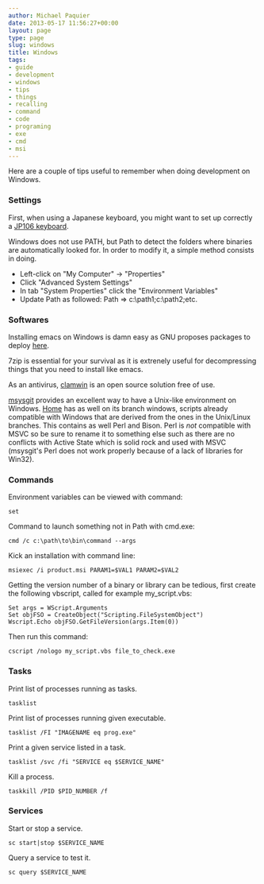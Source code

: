 ```yaml
---
author: Michael Paquier
date: 2013-05-17 11:56:27+00:00
layout: page
type: page
slug: windows
title: Windows
tags:
- guide
- development
- windows
- tips
- things
- recalling
- command
- code
- programing
- exe
- cmd
- msi
---
```

Here are a couple of tips useful to remember when doing development on
Windows.

### Settings

First, when using a Japanese keyboard, you might want to set up correctly
a [JP106 keyboard](http://support.microsoft.com/kb/927824/en-us).

Windows does not use PATH, but Path to detect the folders where binaries
are automatically looked for. In order to modify it, a simple method
consists in doing.

  * Left-click on "My Computer" -> "Properties"
  * Click "Advanced System Settings"
  * In tab "System Properties" click the "Environment Variables"
  * Update Path as followed: Path => c:\path1;c:\path2;etc.

### Softwares

Installing emacs on Windows is damn easy as GNU proposes packages to
deploy [here](http://ftp.gnu.org/gnu/emacs/windows/).

7zip is essential for your survival as it is extrenely useful for
decompressing things that you need to install like emacs.

As an antivirus, [clamwin](http://www.clamwin.com/) is an open source
solution free of use.

[msysgit](http://msysgit.github.io/) provides an excellent way to have a
Unix-like environment on Windows. [Home](https://github.com/michaelpq/home)
has as well on its branch windows, scripts already compatible with Windows
that are derived from the ones in the Unix/Linux branches. This contains
as well Perl and Bison. Perl is *not* compatible with MSVC so be sure to
rename it to something else such as there are no conflicts with Active
State which is solid rock and used with MSVC (msysgit's Perl does not
work properly because of a lack of libraries for Win32).

### Commands

Environment variables can be viewed with command:

    set

Command to launch something not in Path with cmd.exe:

    cmd /c c:\path\to\bin\command --args

Kick an installation with command line:

    msiexec /i product.msi PARAM1=$VAL1 PARAM2=$VAL2

Getting the version number of a binary or library can be tedious, first
create the following vbscript, called for example my_script.vbs:

    Set args = WScript.Arguments
    Set objFSO = CreateObject("Scripting.FileSystemObject")
    Wscript.Echo objFSO.GetFileVersion(args.Item(0))

Then run this command:

    cscript /nologo my_script.vbs file_to_check.exe

### Tasks

Print list of processes running as tasks.

    tasklist

Print list of processes running given executable.

    tasklist /FI "IMAGENAME eq prog.exe"

Print a given service listed in a task.

    tasklist /svc /fi "SERVICE eq $SERVICE_NAME"

Kill a process.

    taskkill /PID $PID_NUMBER /f

### Services

Start or stop a service.

    sc start|stop $SERVICE_NAME

Query a service to test it.

    sc query $SERVICE_NAME
